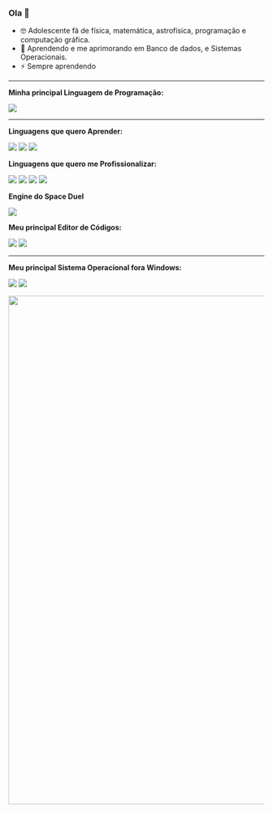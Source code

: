 ### Ola 👋

<!--
**GustavoGLD/GustavoGLD** is a ✨ _special_ ✨ repository because its `README.md` (this file) appears on your GitHub profile.

Here are some ideas to get you started:

- 🌱 I’m currently learning Linux
- 👯 I’m looking to collaborate on ...
- 🤔 I’m looking for help with ...
- 💬 Ask me about ...
- 📫 How to reach me: ...
- 😄 Pronouns: ...
- ⚡ Fun fact: ...
-->

- 🤓 Adolescente fã de física, matemática, astrofísica, programação e computação gráfica.
- 🌱 Aprendendo e me aprimorando em Banco de dados, e Sistemas Operacionais.
- ⚡ Sempre aprendendo


-----

**Minha principal Linguagem de Programação:**

![](https://img.shields.io/badge/C%23-239120?style=for-the-badge&logo=c-sharp&logoColor=white)

------

**Linguagens que quero Aprender:**

![](https://img.shields.io/badge/C-00599C?style=for-the-badge&logo=c&logoColor=white)
![](https://img.shields.io/badge/Rust-000000?style=for-the-badge&logo=rust&logoColor=white)
![](https://img.shields.io/badge/Python-FFD43B?style=for-the-badge&logo=python&logoColor=darkgreen)

**Linguagens que quero me Profissionalizar:**

![](https://img.shields.io/badge/C%23-239120?style=for-the-badge&logo=c-sharp&logoColor=white)
![](https://img.shields.io/badge/C%2B%2B-00599C?style=for-the-badge&logo=c%2B%2B&logoColor=white)
![](https://img.shields.io/badge/JavaScript-323330?style=for-the-badge&logo=javascript&logoColor=F7DF1E)
![](https://img.shields.io/badge/Python-FFD43B?style=for-the-badge&logo=python&logoColor=darkgreen)

**Engine do Space Duel**

![](https://img.shields.io/badge/Unity-100000?style=for-the-badge&logo=unity&logoColor=white)

**Meu principal Editor de Códigos:**


![](https://img.shields.io/badge/Visual_Studio_Code-0078D4?style=for-the-badge&logo=visual%20studio%20code&logoColor=white)
![](https://img.shields.io/badge/sublime_text-%23575757.svg?&style=for-the-badge&logo=sublime-text&logoColor=important) 

------

**Meu principal Sistema Operacional fora Windows:**

![](https://img.shields.io/badge/Ubuntu-E95420?style=for-the-badge&logo=ubuntu&logoColor=white)
![](https://img.shields.io/badge/Arch_Linux-1793D1?style=for-the-badge&logo=arch-linux&logoColor=white) 

<img src="https://github.com/TheDudeThatCode/TheDudeThatCode/blob/master/Assets/Mario_Gameplay.gif" width="1000px">




